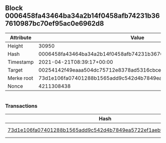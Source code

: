 ## Block 0006458fa43464ba34a2b14f0458afb74231b367610987bc70ef95ac0e6962d8

Attribute | Value
--- | ---
Height | 30950
Hash | 0006458fa43464ba34a2b14f0458afb74231b367610987bc70ef95ac0e6962d8
Timestamp | 2021-04-21T08:39:17+00:00
Target | 00254142f49eaaa504dc75712e8378ad5316cbcead634704b3734b6271167cc4
Merke root | 73d1e106fa07401288b1565add9c542d4b7849ea5722ef1aebf43b54b2b26c0a
Nonce | 4211308438

```

```

### Transactions

Hash | Amount
--- | ---
[73d1e106fa07401288b1565add9c542d4b7849ea5722ef1aebf43b54b2b26c0a](73d1e106fa07401288b1565add9c542d4b7849ea5722ef1aebf43b54b2b26c0a.md) | 10.00000000 SKEPTI 
